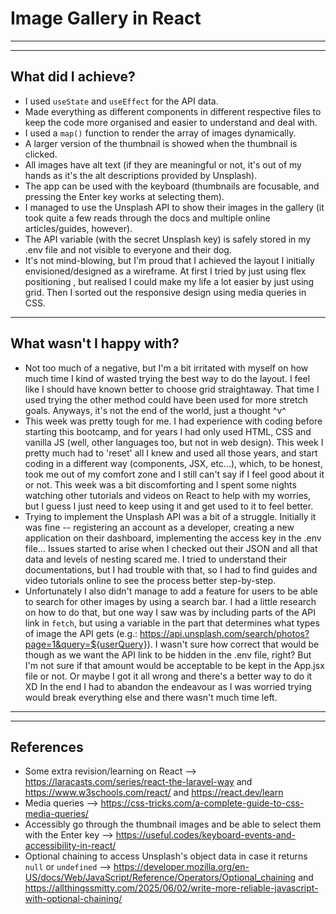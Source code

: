 # Image Gallery in React
---
---

## What did I achieve?
- I used ```useState``` and ```useEffect``` for the API data.
- Made everything as different components in different respective files to keep the code more organised and easier to understand and deal with.
- I used a ```map()``` function to render the array of images dynamically.
- A larger version of the thumbnail is showed when the thumbnail is clicked.
- All images have alt text (if they are meaningful or not, it's out of my hands as it's the alt descriptions provided by Unsplash).
- The app can be used with the keyboard (thumbnails are focusable, and pressing the Enter key works at selecting them).
- I managed to use the Unsplash API to show their images in the gallery (it took quite a few reads through the docs and multiple online articles/guides, however).
- The API variable (with the secret Unsplash key) is safely stored in my .env file and not visible to everyone and their dog.
- It's not mind-blowing, but I'm proud that I achieved the layout I initially envisioned/designed as a wireframe. At first I tried by just using flex positioning , but realised I could make my life a lot easier by just using grid. Then I sorted out the responsive design using media queries in CSS.

---

## What wasn't I happy with?
- Not too much of a negative, but I'm a bit irritated with myself on how much time I kind of wasted trying the best way to do the layout. I feel like I should have known better to choose grid straightaway. That time I used trying the other method could have been used for more stretch goals. Anyways, it's not the end of the world, just a thought ^v^
- This week was pretty tough for me. I had experience with coding before starting this bootcamp, and for years I had only used HTML, CSS and vanilla JS (well, other languages too, but not in web design). This week I pretty much had to 'reset' all I knew and used all those years, and start coding in a different way (components, JSX, etc...), which, to be honest, took me out of my comfort zone and I still can't say if I feel good about it or not. This week was a bit discomforting and I spent some nights watching other tutorials and videos on React to help with my worries, but I guess I just need to keep using it and get used to it to feel better.
- Trying to implement the Unsplash API was a bit of a struggle. Initially it was fine -- registering an account as a developer, creating a new application on their dashboard, implementing the access key in the .env file... Issues started to arise when I checked out their JSON and all that data and levels of nesting scared me. I tried to understand their documentations, but I had trouble with that, so I had to find guides and video tutorials online to see the process better step-by-step.
- Unfortunately I also didn't manage to add a feature for users to be able to search for other images by using a search bar. I had a little research on how to do that, but one way I saw was by including parts of the API link in ```fetch```, but using a variable in the part that determines what types of image the API gets (e.g.: https://api.unsplash.com/search/photos?page=1&query=${userQuery}). I wasn't sure how correct that would be though as we want the API link to be hidden in the .env file, right? But I'm not sure if that amount would be acceptable to be kept in the App.jsx file or not. Or maybe I got it all wrong and there's a better way to do it XD
In the end I had to abandon the endeavour as I was worried trying would break everything else and there wasn't much time left.

---
---

## References

- Some extra revision/learning on React --> https://laracasts.com/series/react-the-laravel-way
  and https://www.w3schools.com/react/
  and https://react.dev/learn
- Media queries --> https://css-tricks.com/a-complete-guide-to-css-media-queries/
- Accessibly go through the thumbnail images and be able to select them with the Enter key --> https://useful.codes/keyboard-events-and-accessibility-in-react/
- Optional chaining to access Unsplash's object data in case it returns `null` or `undefined` --> https://developer.mozilla.org/en-US/docs/Web/JavaScript/Reference/Operators/Optional_chaining and https://allthingssmitty.com/2025/06/02/write-more-reliable-javascript-with-optional-chaining/
